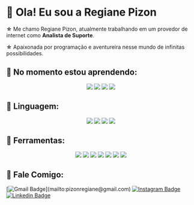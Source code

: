 # 👋 Ola!  Eu sou a Regiane Pizon


**☆** Me chamo Regiane Pizon, atualmente trabalhando em um provedor de internet como **Analista de Suporte**. 

**☆** Apaixonada por programação e aventureira nesse mundo de infinitas possibilidades.


## :blossom: No momento estou aprendendo:
<p align="center">
<img src="https://img.shields.io/badge/CSS3-1572B6?style=for-the-badge&logo=css3&logoColor=white">
<img src="https://img.shields.io/badge/HTML5-E34F26?style=for-the-badge&logo=html5&logoColor=white">
<img src="https://img.shields.io/badge/microsoft%20azure-0089D6?style=for-the-badge&logo=microsoft-azure&logoColor=white">
<img src="https://cdn.icon-icons.com/icons2/2699/PNG/512/golang_horizontal_logo_icon_168153.png">


## :blossom:  Linguagem:
<p align="center">
<img src="https://img.shields.io/badge/Python-FFD43B?style=for-the-badge&logo=python&logoColor=darkgreen">
<img src="https://img.shields.io/badge/JavaScript-323330?style=for-the-badge&logo=javascript&logoColor=F7DF1E">
<img src="https://img.shields.io/badge/C%23-239120?style=for-the-badge&logo=c-sharp&logoColor=white">
<img src="https://img.shields.io/badge/Java-ED8B00?style=for-the-badge&logo=java&logoColor=white">

## :blossom: Ferramentas:
<p align="center">
<img src="https://img.shields.io/badge/Visual_Studio_Code-0078D4?style=for-the-badge&logo=visual%20studio%20code&logoColor=white">
<img src="https://img.shields.io/badge/RStudio-75AADB?style=for-the-badge&logo=RStudio&logoColor=white">
<img src="https://img.shields.io/badge/pycharm-143?style=for-the-badge&logo=pycharm&logoColor=black&color=black&labelColor=green">
<img src="https://img.shields.io/badge/Android_Studio-3DDC84?style=for-the-badge&logo=android-studio&logoColor=white">
<img src="https://img.shields.io/badge/SQLite-07405E?style=for-the-badge&logo=sqlite&logoColor=white">
<img src="https://img.shields.io/badge/PostgreSQL-316192?style=for-the-badge&logo=postgresql&logoColor=white">
<img src="https://img.shields.io/badge/MySQL-00000F?style=for-the-badge&logo=mysql&logoColor=white">

 

## :blossom:  Fale Comigo:

 [![Gmail Badge](https://img.shields.io/badge/-Gmail-red?style=flat-square&logo=Instagram&logoColor=white&link="mailto:pizonregiane@gmail.com")](mailto:pizonregiane@gmail.com) [![Instagram Badge](https://img.shields.io/badge/-Instagram-violet?style=flat-square&logo=Instagram&logoColor=white&link=https://www.instagram.com/tyanepizon/)](https://www.instagram.com/tyanepizon/) [![Linkedin Badge](https://img.shields.io/badge/-LinkedIn-blue?style=flat-square&logo=Linkedin&logoColor=white&link=https://www.linkedin.com/in/regiane-pizon-696653103/)](https://www.linkedin.com/in/regiane-pizon-696653103/)
